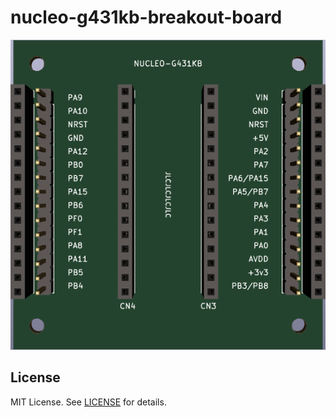 # nucleo-g431kb-breakout-board

![nucleo-g431kb-breakout-board](.github/nucleo-g431kb-breakout-board.png "nucleo-g431kb-breakout-board")

## License

MIT License. See [LICENSE](LICENSE "LICENSE") for details.
